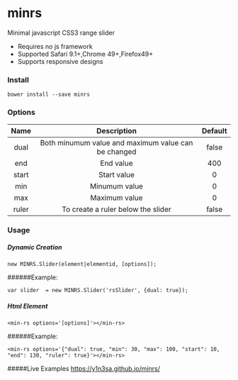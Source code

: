 # minrs
Minimal javascript CSS3 range slider

*   Requires no js framework
*   Supported Safari 9.1+,Chrome 49+,Firefox49+
*   Supports responsive designs

### Install

```
bower install --save minrs
```

### Options

| Name          | Description   | Default|
| :-----------: |:-------------:| :----: |
| dual          | Both minumum value and maximum value can be changed | false  |
| end      | End value      |   400  |
| start | Start value      |    0 |
| min      | Minumum value      |   0  |
| max | Maximum value      |    0 |
| ruler | To create a ruler below the slider      |    false |


### Usage
##### Dynamic Creation
```
new MINRS.Slider(element|elementid, [options]);
```

######Example:
```
var slider  = new MINRS.Slider('rsSlider', {dual: true});
```


##### Html Element
```
<min-rs options='[options]'></min-rs>
```

######Example:
```
<min-rs options='{"dual": true, "min": 30, "max": 100, "start": 10, "end": 130, "ruler": true}'></min-rs>
```

#####Live Examples
https://y1n3sa.github.io/minrs/